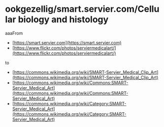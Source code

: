 # ookgezellig/smart.servier.com/Cellular biology and histology
aaaFrom 
* [https://smart.servier.com](https://smart.servier.com) 
* [https://www.flickr.com/photos/serviermedicalart/](https://www.flickr.com/photos/serviermedicalart/)

to
* [https://commons.wikimedia.org/wiki/SMART-Servier_Medical_Clip_Art](https://commons.wikimedia.org/wiki/SMART-Servier_Medical_Clip_Art)
* [https://commons.wikimedia.org/wiki/Commons:SMART-Servier_Medical_Art](https://commons.wikimedia.org/wiki/Commons:SMART-Servier_Medical_Art)
* [https://commons.wikimedia.org/wiki/Category:SMART-Servier_Medical_Art](https://commons.wikimedia.org/wiki/Category:SMART-Servier_Medical_Art)
